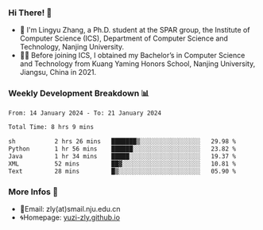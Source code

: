 ### Hi There! 👋 
- 🐳 I'm Lingyu Zhang, a Ph.D. student at the SPAR group, the Institute of Computer Science (ICS), Department of Computer Science and Technology, Nanjing University.
- 🧑‍🎓 Before joining ICS, I obtained my Bachelor’s in Computer Science and Technology from Kuang Yaming Honors School, Nanjing University, Jiangsu, China in 2021.

### Weekly Development Breakdown :bar_chart:

<!--START_SECTION:waka-->

```txt
From: 14 January 2024 - To: 21 January 2024

Total Time: 8 hrs 9 mins

sh           2 hrs 26 mins   ███████▒░░░░░░░░░░░░░░░░░   29.98 %
Python       1 hr 56 mins    ██████░░░░░░░░░░░░░░░░░░░   23.82 %
Java         1 hr 34 mins    █████░░░░░░░░░░░░░░░░░░░░   19.37 %
XML          52 mins         ██▓░░░░░░░░░░░░░░░░░░░░░░   10.81 %
Text         28 mins         █▒░░░░░░░░░░░░░░░░░░░░░░░   05.90 %
```

<!--END_SECTION:waka-->

<!--
### Github Contributions :octocat:

![](https://raw.githubusercontent.com/yuzi-zly/yuzi-zly/output/github-contribution-grid-snake.svg)              
-->

### More Infos 📖

- 📧Email: zly(at)smail.nju.edu.cn
- 🌀Homepage: [yuzi-zly.github.io](https://yuzi-zly.github.io/)
